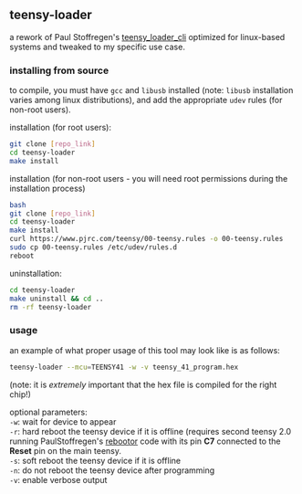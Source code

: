 ## teensy-loader
a rework of Paul Stoffregen's [teensy_loader_cli](https://github.com/PaulStoffregen/teensy_loader_cli/) optimized for linux-based systems and tweaked to my specific use case.


### installing from source
to compile, you must have `gcc` and `libusb` installed (note: `libusb` installation varies among linux distributions), and add the appropriate `udev` rules (for non-root users).

installation (for root users):
```bash
git clone [repo_link]
cd teensy-loader
make install
```

installation (for non-root users - you will need root permissions during the installation process)
```bash
bash
git clone [repo_link]
cd teensy-loader
make install
curl https://www.pjrc.com/teensy/00-teensy.rules -o 00-teensy.rules
sudo cp 00-teensy.rules /etc/udev/rules.d
reboot
```

uninstallation:
```bash
cd teensy-loader
make uninstall && cd ..
rm -rf teensy-loader
```


### usage
an example of what proper usage of this tool may look like is as follows:
```bash
teensy-loader --mcu=TEENSY41 -w -v teensy_41_program.hex
```
(note: it is *extremely* important that the hex file is compiled for the right chip!)  


optional parameters:  
`-w`: wait for device to appear  
`-r`: hard reboot the teensy device if it is offline (requires second teensy 2.0 running PaulStoffregen's [rebootor](https://github.com/PaulStoffregen/teensy_loader_cli/tree/master/rebootor) code with its pin **C7** connected to the **Reset** pin on the main teensy.  
`-s`: soft reboot the teensy device if it is offline  
`-n`: do not reboot the teensy device after programming  
`-v`: enable verbose output  
